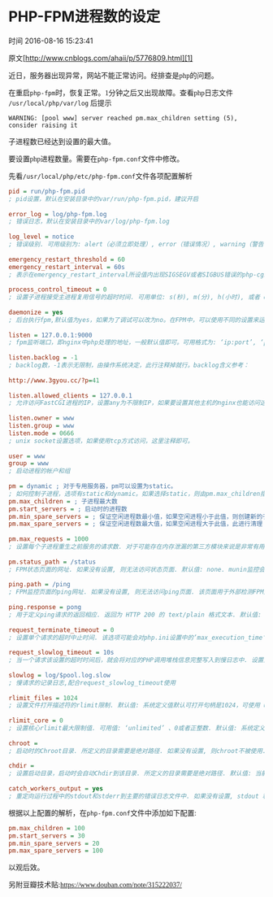 # PHP-FPM进程数的设定

 时间 2016-08-16 15:23:41  

原文[http://www.cnblogs.com/ahaii/p/5776809.html][1]
<font face=微软雅黑>

近日，服务器出现异常，网站不能正常访问。经排查是php的问题。

在重启`php-fpm`时，恢复正常。1分钟之后又出现故障。查看php日志文件 `/usr/local/php/var/log` 后提示

    WARNING: [pool www] server reached pm.max_children setting (5), consider raising it
    

子进程数已经达到设置的最大值。

要设置php进程数量。需要在`php-fpm.conf`文件中修改。

先看`/usr/local/php/etc/php-fpm.conf`文件各项配置解析

```cfg
pid = run/php-fpm.pid
; pid设置，默认在安装目录中的var/run/php-fpm.pid，建议开启
 
error_log = log/php-fpm.log
; 错误日志，默认在安装目录中的var/log/php-fpm.log
 
log_level = notice
; 错误级别. 可用级别为: alert（必须立即处理）, error（错误情况）, warning（警告情况）, notice（一般重要信息）, debug（调试信息）. 默认: notice.
 
emergency_restart_threshold = 60
emergency_restart_interval = 60s
; 表示在emergency_restart_interval所设值内出现SIGSEGV或者SIGBUS错误的php-cgi进程数如果超过 emergency_restart_threshold个，php-fpm就会优雅重启。这两个选项一般保持默认值。
 
process_control_timeout = 0
; 设置子进程接受主进程复用信号的超时时间. 可用单位: s(秒), m(分), h(小时), 或者 d(天) 默认单位: s(秒). 默认值: 0.
 
daemonize = yes
; 后台执行fpm,默认值为yes，如果为了调试可以改为no。在FPM中，可以使用不同的设置来运行多个进程池。 这些设置可以针对每个进程池单独设置。
 
listen = 127.0.0.1:9000
; fpm监听端口，即nginx中php处理的地址，一般默认值即可。可用格式为: ‘ip:port’, ‘port’, ‘/path/to/unix/socket’. 每个进程池都需要设置.
 
listen.backlog = -1
; backlog数，-1表示无限制，由操作系统决定，此行注释掉就行。backlog含义参考：
 
http://www.3gyou.cc/?p=41
 
listen.allowed_clients = 127.0.0.1
; 允许访问FastCGI进程的IP，设置any为不限制IP，如果要设置其他主机的nginx也能访问这台FPM进程，listen处要设置成本地可被访问的IP。默认值是any。每个地址是用逗号分隔. 如果没有设置或者为空，则允许任何服务器请求连接
 
listen.owner = www
listen.group = www
listen.mode = 0666
; unix socket设置选项，如果使用tcp方式访问，这里注释即可。
 
user = www
group = www
; 启动进程的帐户和组
 
pm = dynamic ; 对于专用服务器，pm可以设置为static。
; 如何控制子进程，选项有static和dynamic。如果选择static，则由pm.max_children指定固定的子进程数。如果选择dynamic，则由下开参数决定：
pm.max_children = ; 子进程最大数
pm.start_servers = ; 启动时的进程数
pm.min_spare_servers = ; 保证空闲进程数最小值，如果空闲进程小于此值，则创建新的子进程
pm.max_spare_servers = ; 保证空闲进程数最大值，如果空闲进程大于此值，此进行清理
 
pm.max_requests = 1000
; 设置每个子进程重生之前服务的请求数. 对于可能存在内存泄漏的第三方模块来说是非常有用的. 如果设置为 ’0′ 则一直接受请求. 等同于 PHP_FCGI_MAX_REQUESTS 环境变量. 默认值: 0.
 
pm.status_path = /status
; FPM状态页面的网址. 如果没有设置, 则无法访问状态页面. 默认值: none. munin监控会使用到
 
ping.path = /ping
; FPM监控页面的ping网址. 如果没有设置, 则无法访问ping页面. 该页面用于外部检测FPM是否存活并且可以响应请求. 请注意必须以斜线开头 (/)。
 
ping.response = pong
; 用于定义ping请求的返回相应. 返回为 HTTP 200 的 text/plain 格式文本. 默认值: pong.
 
request_terminate_timeout = 0
; 设置单个请求的超时中止时间. 该选项可能会对php.ini设置中的’max_execution_time’因为某些特殊原因没有中止运行的脚本有用. 设置为 ’0′ 表示 ‘Off’.当经常出现502错误时可以尝试更改此选项。
 
request_slowlog_timeout = 10s
; 当一个请求该设置的超时时间后，就会将对应的PHP调用堆栈信息完整写入到慢日志中. 设置为 ’0′ 表示 ‘Off’
 
slowlog = log/$pool.log.slow
; 慢请求的记录日志,配合request_slowlog_timeout使用
 
rlimit_files = 1024
; 设置文件打开描述符的rlimit限制. 默认值: 系统定义值默认可打开句柄是1024，可使用 ulimit -n查看，ulimit -n 2048修改。
 
rlimit_core = 0
; 设置核心rlimit最大限制值. 可用值: ‘unlimited’ 、0或者正整数. 默认值: 系统定义值.
 
chroot =
; 启动时的Chroot目录. 所定义的目录需要是绝对路径. 如果没有设置, 则chroot不被使用.
 
chdir =
; 设置启动目录，启动时会自动Chdir到该目录. 所定义的目录需要是绝对路径. 默认值: 当前目录，或者/目录（chroot时）
 
catch_workers_output = yes
; 重定向运行过程中的stdout和stderr到主要的错误日志文件中. 如果没有设置, stdout 和 stderr 将会根据FastCGI的规则被重定向到 /dev/null . 默认值: 空.
```

根据以上配置的解析，在`php-fpm.conf`文件中添加如下配置:

```cfg
pm.max_children = 100
pm.start_servers = 30
pm.min_spare_servers = 20
pm.max_spare_servers = 100
```

以观后效。

另附豆瓣技术贴:https://www.douban.com/note/315222037/


</font>

[1]: http://www.cnblogs.com/ahaii/p/5776809.html
